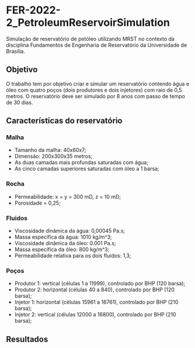 # FER-2022-2_PetroleumReservoirSimulation

Simulação de reservatório de petóleo utilizando MRST no contexto da disciplina Fundamentos de Engenharia de Reservatório da Universidade de Brasília.

## Objetivo

O trabalho tem por objetivo criar e simular um reservatório contendo água e óleo com quatro poços (dois produtores e dois injetores) com raio de 0,5 metros. O reservatório deve ser simulado por 8 anos com passo de tempo de 30 dias.

## Características do reservatório

### Malha
- Tamanho da malha: 40x60x7;
- Dimensão: 200x300x35 metros;
- As duas camadas mais profundas saturadas com água;
- As cinco camadas superiores saturadas com óleo a 1 barsa;

### Rocha
- Permeabilidade: x = y = 300 mD, z = 10 mD;
- Porosidade = 0,25;

### Fluidos
- Viscosidade dinâmica da água: 0,00045 Pa.s;
- Massa específica da água: 1010 kg/m^3;
- Viscosidade dinâmica da óleo: 0.001 Pa.s;
- Massa específica da óleo: 800 kg/m^3;
- Permeabilidade relativa para os dois fluidos: 1,3;

### Poços
- Produtor 1: vertical (células 1 a 11999), controlado por BHP (120 barsa);
- Produtor 2: horizontal (células 40 a 840), controlado por BHP (120 barsa);
- Injetor 1: horizontal (células 15961 a 16761), controlado por BHP (210 barsa);
- Injetor 2: vertical (células 12000 a 16800), controlado por BHP (210 barsa);

## Resultados
